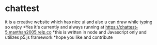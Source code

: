 # chattest
it is a creative website which has nice ui and also u can draw while typing so enjoy
*Yes it's currently and always running at https://chattest-5.manthan2005.relp.co
*this is written in node and Javascript only and utilizes p5.js framework 
*hope you like and contribute 
